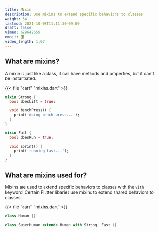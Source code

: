 ```yaml
---
title: Mixin
description: Use mixins to extend specific behaviors to classes
weight: 34
lastmod: 2021-10-08T11:11:30-09:00
draft: false
vimeo: 629642659
emoji: 🎛️
video_length: 1:07
---
```



## What are mixins?

A mixin is just like a class, it can have methods and properties, but it can't be instantiated.

{{< file "dart" "mixins.dart" >}}
```dart
mixin Strong {
  bool doesLift = true;

  void benchPress() {
    print('doing bench press...');
  }
}

mixin Fast {
  bool doesRun = true;

  void sprint() {
    print('running fast...');
  }
}
```

## What are mixins used for?

Mixins are used to extend specific behaviors to classes with the `with` keyword. Certain Flutter libaries use mixins to extend shared behaviors to classes.

{{< file "dart" "mixins.dart" >}}
```dart
class Human {}

class SuperHuman extends Human with Strong, Fast {}
```